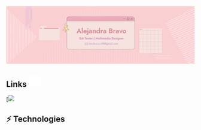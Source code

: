 <div align="center">
<img max-width="800" src="https://github.com/Lex-Bravo/Lex-Bravo/blob/main/GitMe/GitBanner.png"/>
</div>

## Links <img src="https://github.com/Lex-Bravo/Lex-Bravo/blob/main/GitMe/Cursor.gif" width="30">
[![](https://img.shields.io/badge/LinkedIn-0077B5?logo=linkedin&logoColor=white&link=https%3A%2F%2Fwww.linkedin.com%2Fin%2Falejandra-bravo-ayala%2F)





## ⚡ Technologies
